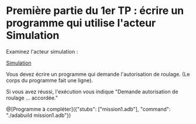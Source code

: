 # Première partie du 1er TP : écrire un programme qui utilise l'acteur Simulation

Examinez l'acteur simulation :

[Simulation](http://wwwperso.insa-toulouse.fr/~lebotlan/Y/Ada-S1/acteurs-insa-air/simulation.ads.html)


Vous devez écrire un programme qui demande l'autorisation de roulage. (Le corps du programme fait une ligne).

Si vous avez réussi, l'exécution vous indique "Demande autorisation de roulage ... accordée."


@[Programme à compléter]({"stubs": ["mission1.adb"], "command": "./adabuild mission1.adb"})
